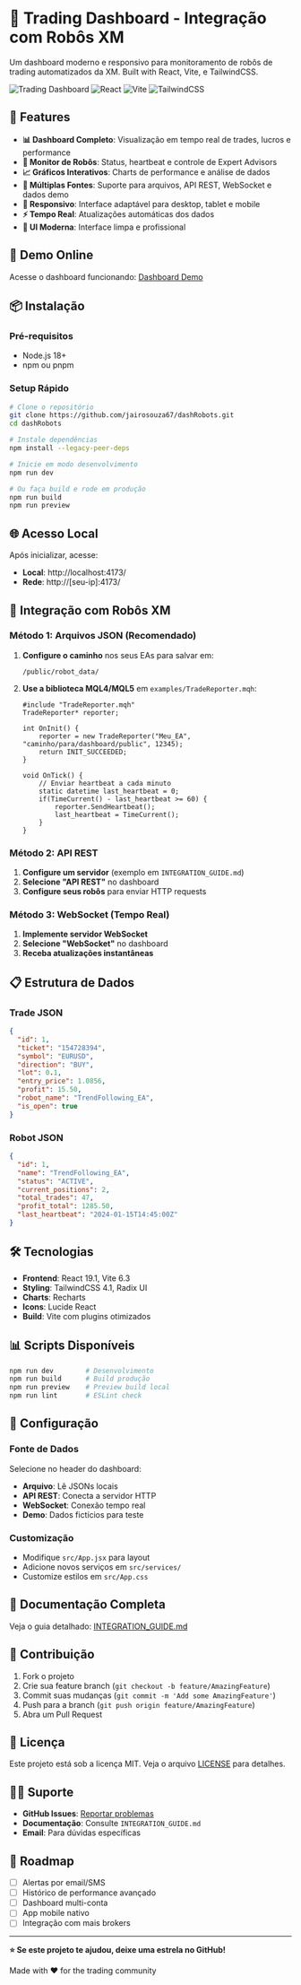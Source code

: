 # 🤖 Trading Dashboard - Integração com Robôs XM

Um dashboard moderno e responsivo para monitoramento de robôs de trading automatizados da XM. Built with React, Vite, e TailwindCSS.

![Trading Dashboard](https://img.shields.io/badge/Status-Production%20Ready-green)
![React](https://img.shields.io/badge/React-19.1.0-blue)
![Vite](https://img.shields.io/badge/Vite-6.3.6-yellow)
![TailwindCSS](https://img.shields.io/badge/TailwindCSS-4.1.7-blue)

## 🌟 Features

- **📊 Dashboard Completo**: Visualização em tempo real de trades, lucros e performance
- **🤖 Monitor de Robôs**: Status, heartbeat e controle de Expert Advisors
- **📈 Gráficos Interativos**: Charts de performance e análise de dados
- **🔄 Múltiplas Fontes**: Suporte para arquivos, API REST, WebSocket e dados demo
- **📱 Responsivo**: Interface adaptável para desktop, tablet e mobile
- **⚡ Tempo Real**: Atualizações automáticas dos dados
- **🎨 UI Moderna**: Interface limpa e profissional

## 🚀 Demo Online

Acesse o dashboard funcionando: [Dashboard Demo](https://dashrobots.vercel.app)

## 📦 Instalação

### Pré-requisitos
- Node.js 18+ 
- npm ou pnpm

### Setup Rápido
```bash
# Clone o repositório
git clone https://github.com/jairosouza67/dashRobots.git
cd dashRobots

# Instale dependências
npm install --legacy-peer-deps

# Inicie em modo desenvolvimento
npm run dev

# Ou faça build e rode em produção
npm run build
npm run preview
```

## 🌐 Acesso Local

Após inicializar, acesse:
- **Local**: http://localhost:4173/
- **Rede**: http://[seu-ip]:4173/

## 🤖 Integração com Robôs XM

### Método 1: Arquivos JSON (Recomendado)

1. **Configure o caminho** nos seus EAs para salvar em:
   ```
   /public/robot_data/
   ```

2. **Use a biblioteca MQL4/MQL5** em `examples/TradeReporter.mqh`:
   ```mql4
   #include "TradeReporter.mqh"
   TradeReporter* reporter;
   
   int OnInit() {
       reporter = new TradeReporter("Meu_EA", "caminho/para/dashboard/public", 12345);
       return INIT_SUCCEEDED;
   }
   
   void OnTick() {
       // Enviar heartbeat a cada minuto
       static datetime last_heartbeat = 0;
       if(TimeCurrent() - last_heartbeat >= 60) {
           reporter.SendHeartbeat();
           last_heartbeat = TimeCurrent();
       }
   }
   ```

### Método 2: API REST

1. **Configure um servidor** (exemplo em `INTEGRATION_GUIDE.md`)
2. **Selecione "API REST"** no dashboard
3. **Configure seus robôs** para enviar HTTP requests

### Método 3: WebSocket (Tempo Real)

1. **Implemente servidor WebSocket**
2. **Selecione "WebSocket"** no dashboard  
3. **Receba atualizações instantâneas**

## 📋 Estrutura de Dados

### Trade JSON
```json
{
  "id": 1,
  "ticket": "154728394",
  "symbol": "EURUSD",
  "direction": "BUY", 
  "lot": 0.1,
  "entry_price": 1.0856,
  "profit": 15.50,
  "robot_name": "TrendFollowing_EA",
  "is_open": true
}
```

### Robot JSON
```json
{
  "id": 1,
  "name": "TrendFollowing_EA",
  "status": "ACTIVE",
  "current_positions": 2,
  "total_trades": 47,
  "profit_total": 1285.50,
  "last_heartbeat": "2024-01-15T14:45:00Z"
}
```

## 🛠️ Tecnologias

- **Frontend**: React 19.1, Vite 6.3
- **Styling**: TailwindCSS 4.1, Radix UI
- **Charts**: Recharts
- **Icons**: Lucide React
- **Build**: Vite com plugins otimizados

## 📊 Scripts Disponíveis

```bash
npm run dev        # Desenvolvimento
npm run build      # Build produção  
npm run preview    # Preview build local
npm run lint       # ESLint check
```

## 🔧 Configuração

### Fonte de Dados
Selecione no header do dashboard:
- **Arquivo**: Lê JSONs locais
- **API REST**: Conecta a servidor HTTP
- **WebSocket**: Conexão tempo real
- **Demo**: Dados fictícios para teste

### Customização
- Modifique `src/App.jsx` para layout
- Adicione novos serviços em `src/services/`
- Customize estilos em `src/App.css`

## 📖 Documentação Completa

Veja o guia detalhado: [INTEGRATION_GUIDE.md](./INTEGRATION_GUIDE.md)

## 🤝 Contribuição

1. Fork o projeto
2. Crie sua feature branch (`git checkout -b feature/AmazingFeature`)
3. Commit suas mudanças (`git commit -m 'Add some AmazingFeature'`)
4. Push para a branch (`git push origin feature/AmazingFeature`)
5. Abra um Pull Request

## 📝 Licença

Este projeto está sob a licença MIT. Veja o arquivo [LICENSE](LICENSE) para detalhes.

## 🙋‍♂️ Suporte

- **GitHub Issues**: [Reportar problemas](https://github.com/jairosouza67/dashRobots/issues)
- **Documentação**: Consulte `INTEGRATION_GUIDE.md`
- **Email**: Para dúvidas específicas

## 🎯 Roadmap

- [ ] Alertas por email/SMS
- [ ] Histórico de performance avançado
- [ ] Dashboard multi-conta
- [ ] App mobile nativo
- [ ] Integração com mais brokers

---

**⭐ Se este projeto te ajudou, deixe uma estrela no GitHub!**

Made with ❤️ for the trading community
